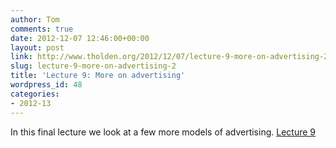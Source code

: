 ```yaml
---
author: Tom
comments: true
date: 2012-12-07 12:46:00+00:00
layout: post
link: http://www.tholden.org/2012/12/07/lecture-9-more-on-advertising-2/
slug: lecture-9-more-on-advertising-2
title: 'Lecture 9: More on advertising'
wordpress_id: 48
categories:
- 2012-13
---
```


In this final lecture we look at a few more models of advertising.  [Lecture 9](http://www.scribd.com/doc/115895760/Lecture-9)
